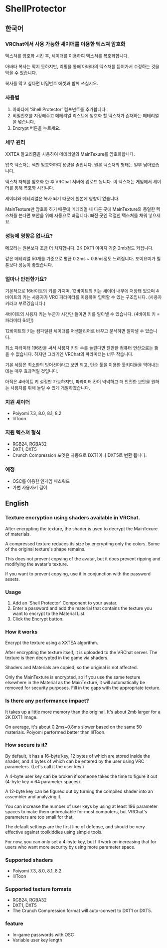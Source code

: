 # ShellProtector

## 한국어

### **VRChat에서 사용 가능한 셰이더를 이용한 텍스쳐 암호화**

텍스쳐를 암호화 시킨 후, 셰이더를 이용하여 텍스쳐를 복호화합니다.

아바타 복사는 막지 못하지만, 리핑을 통해 아바타의 텍스쳐를 뜯어가서 수정하는 것을 막을 수 있습니다.

복사를 막고 싶다면 비밀번호 에셋과 함께 쓰십시오.

### 사용법
1. 아바타에 'Shell Protector' 컴포넌트를 추가합니다.
2. 비밀번호를 지정해주고 메테리얼 리스트에 암호화 할 텍스쳐가 존재하는 메테리얼을 넣습니다.
3. Encrypt 버튼을 누르세요.

### 세부 원리
XXTEA 알고리즘을 사용하여 메테리얼의 MainTexure를 암호화합니다.

압축 텍스쳐는 색만 암호화하여 용량을 줄입니다. 원본 텍스쳐의 형태는 일부 남아있습니다.

텍스쳐 자체를 암호화 한 후 VRChat 서버에 업로드 됩니다. 이 텍스쳐는 게임에서 셰이더를 통해 복호화 시킵니다.

셰이더와 메테리얼은 복사 되기 때문에 원본에 영향이 없습니다.

MainTexture만 암호화 하기 때문에 메테리얼 내 다른 곳에 MainTexture와 동일한 텍스쳐를 쓴다면 보안을 위해 자동으로 빠집니다. 빠진 곳엔 적절한 텍스쳐를 채워 넣으세요.

### 성능에 영향은 없나요?
메모리는 원본보다 조금 더 차지합니다. 2K DXT1 이미지 기준 2mb정도 커집니다.

같은 메테리얼 50개를 기준으로 평균 0.2ms ~ 0.8ms정도 느려집니다. 포이요미가 릴툰보다 성능이 좋았습니다.

### 얼마나 안전한가요?
기본적으로 16바이트의 키를 가지며, 12바이트의 키는 셰이더 내부에 저장돼 있으며 4바이트의 키는 사용자가 VRC 파라미터를 이용하여 입력할 수 있는 구조입니다. (사용자 키라고 부르겠습니다.)

4바이트의 사용자 키는 누군가 시간만 들이면 키를 알아낼 수 있습니다. (4바이트 키 = 파라미터 64칸)

12바이트의 키는 컴파일된 셰이더를 어셈블리어로 바꾸고 분석하면 알아낼 수 있습니다.

최소 파라미터 196칸을 써서 사용자 키의 수를 늘린다면 웬만한 컴퓨터 연산으로는 뚫을 수 없습니다. 하지만 그러기엔 VRChat의 파라미터는 너무 작습니다.

기본 세팅은 최소한의 방어선이라고 보면 되고, 단순 툴을 이용한 툴키디들을 막아내는데는 매우 효과적일 것입니다.

아직은 4바이트 키 설정만 가능하지만, 파라미터 칸이 넉넉하고 더 안전한 보안을 원하는 사용자를 위해 늘릴 수 있게 개발하겠습니다.

### 지원 셰이더
- Poiyomi 7.3, 8.0, 8.1, 8.2
- lilToon

### 지원 텍스쳐 형식
- RGB24, RGBA32
- DXT1, DXT5
- Crunch Compression 포멧은 자동으로 DXT1이나 DXT5로 변환 됩니다.
 
### 예정
- OSC를 이용한 인게임 패스워드
- 가변 사용자키 길이

## English

### **Texture encryption using shaders available in VRChat**.

After encrypting the texture, the shader is used to decrypt the MainTexure of materials.

A compressed texture reduces its size by encrypting only the colors. Some of the original texture's shape remains.

This does not prevent copying of the avatar, but it does prevent ripping and modifying the avatar's texture.

If you want to prevent copying, use it in conjunction with the password assets.

### Usage
1. Add an 'Shell Protector' Component to your avatar.
2. Enter a password and add the material that contains the texture you want to encrypt to the Material List.
3. Click the Encrypt button.

### How it works
Encrypt the texture using a XXTEA algorithm.

After encrypting the texture itself, it is uploaded to the VRChat server. The texture is then decrypted in the game via shaders.

Shaders and Materials are copied, so the original is not affected.

Only the MainTexture is encrypted, so if you use the same texture elsewhere in the Material as the MainTexture, it will automatically be removed for security purposes. Fill in the gaps with the appropriate texture.

### Is there any performance impact?
It takes up a little more memory than the original. It's about 2mb larger for a 2K DXT1 image.

On average, it's about 0.2ms~0.8ms slower based on the same 50 materials. Poiyomi performed better than lilToon.

### How secure is it?
By default, it has a 16-byte key, 12 bytes of which are stored inside the shader, and 4 bytes of which can be entered by the user using VRC parameters. (Let's call it the user key.)

A 4-byte user key can be broken if someone takes the time to figure it out (4-byte key = 64 parameter spaces).

A 12-byte key can be figured out by turning the compiled shader into an assembler and analyzing it.

You can increase the number of user keys by using at least 196 parameter spaces to make them unbreakable for most computers, but VRChat's parameters are too small for that.

The default settings are the first line of defense, and should be very effective against toolkiddies using simple tools.

For now, you can only set a 4-byte key, but I'll work on increasing that for users who want more security by using more parameter space.

### Supported shaders
- Poiyomi 7.3, 8.0, 8.1, 8.2
- lilToon

### Supported texture formats
- RGB24, RGBA32
- DXT1, DXT5
- The Crunch Compression format will auto-convert to DXT1 or DXT5.
### feature
- In-game passwords with OSC
- Variable user key length

